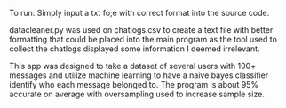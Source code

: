 To run:  Simply input a txt fo;e with correct format into the source code.  
  
datacleaner.py was used on chatlogs.csv to create a text file with better formatting that could be placed into the main program as the tool used to collect the chatlogs displayed some information I deemed irrelevant. 
  
This app was designed to take a dataset of several users with 100+ messages and utilize machine learning to have a naive bayes classifier identify who each message belonged to. The program is about 95% accurate on average with oversampling used to increase sample size. 
